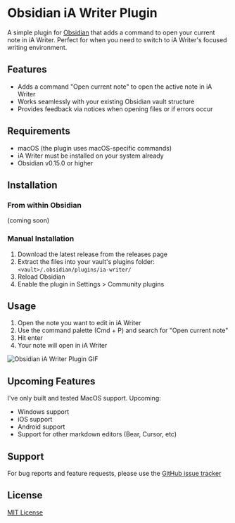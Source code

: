 # Obsidian iA Writer Plugin

A simple plugin for [Obsidian](https://obsidian.md) that adds a command to open your current note in iA Writer. Perfect for when you need to switch to iA Writer's focused writing environment.

## Features

- Adds a command "Open current note" to open the active note in iA Writer
- Works seamlessly with your existing Obsidian vault structure
- Provides feedback via notices when opening files or if errors occur

## Requirements

- macOS (the plugin uses macOS-specific commands)
- iA Writer must be installed on your system already
- Obsidian v0.15.0 or higher

## Installation

### From within Obsidian
(coming soon)

### Manual Installation

1. Download the latest release from the releases page
2. Extract the files into your vault's plugins folder: `<vault>/.obsidian/plugins/ia-writer/`
3. Reload Obsidian
4. Enable the plugin in Settings > Community plugins

## Usage

1. Open the note you want to edit in iA Writer
2. Use the command palette (Cmd + P) and search for "Open current note"
3. Hit enter
4. Your note will open in iA Writer

![Obsidian iA Writer Plugin GIF](./demo.gif)

## Upcoming Features

I've only built and tested MacOS support. Upcoming:

- Windows support
- iOS support
- Android support
- Support for other markdown editors (Bear, Cursor, etc)

## Support
For bug reports and feature requests, please use the [GitHub issue tracker](https://github.com/seanrose/obsidian-ia-writer/issues)

## License

[MIT License](LICENSE)
